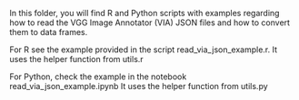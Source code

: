 In this folder, you will find R and Python scripts with examples regarding how to read the VGG Image Annotator (VIA) JSON files and how to convert them to data frames.

For R see the example provided in the script read_via_json_example.r. It uses the helper function from utils.r

For Python, check the example in the notebook read_via_json_example.ipynb It uses the helper function from utils.py